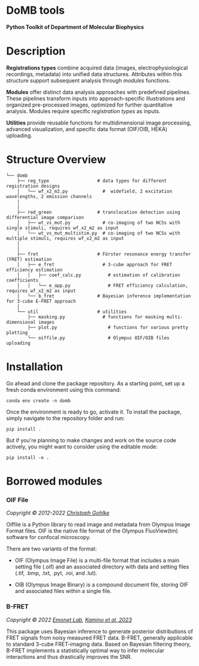 DoMB tools
==========

__Python Toolkit of Department of Molecular Biophysics__

# Description
__Registrations types__ combine acquired data (images, electrophysiological recordings, metadata) into unified data structures. Attributes within this structure support subsequent analysis through _modules_ functions.

__Modules__ offer distinct data analysis approaches with predefined pipelines. These pipelines transform inputs into approach-specific illustrations and organized pre-processed images, optimized for further quantitative analysis. Modules require specific _registration types_ as inputs.

__Utilities__ provide reusable functions for multidimensional image processing, advanced visualization, and specific data format (OIF/OIB, HEKA) uploading.


# Structure Overview
```
└── domb
    ├── reg_type                  # data types for different registration designs
    │   └── wf_x2_m2.py             #  widefield, 2 excitation wavelengths, 2 emission channels
    |
    |
    ├── red_green                 # translocation detection using differential image comparison
    │   ├── wt_vs_mut.py            # co-imaging of two NCSs with single stimuli, requires wf_x2_m2 as input
    │   └── wt_vs_mut_multistim.py  # co-imaging of two NCSs with multiple stimuli, requires wf_x2_m2 as input
    │
    |
    ├── fret                      # Förster resonance energy transfer (FRET) estimation
    │   ├── e_fret                  # 3-cube approach for FRET efficiency estimation
    │   │   ├── coef_calc.py          # estimation of calibration coefficients
    │   │   └── e_app.py              # FRET efficiency calculation, requires wf_x2_m2 as input
    │   └── b_fret                # Bayesian inference implementation for 3-cube E-FRET approach
    |
    └── util                      # utilities
        ├── masking.py              # functions for masking multi-dimensional images
        ├── plot.py                   # functions for various pretty plotting
        └── oiffile.py                # Olympus OIF/OIB files uploading

```

# Installation
Go ahead and clone the package repository. As a starting point, set up a fresh conda environment using this command:
```
conda env create -n domb
```

Once the environment is ready to go, activate it. To install the package, simply navigate to the repository folder and run: 
```
pip install .
```


But if you're planning to make changes and work on the source code actively, you might want to consider using the editable mode:
```
pip install -e .
```

# Borrowed modules
### OIF File
_Copyright © 2012-2022 [Christoph Gohlke](https://www.cgohlke.com/)_

Oiffile is a Python library to read image and metadata from Olympus Image
Format files. OIF is the native file format of the Olympus FluoView(tm)
software for confocal microscopy.

There are two variants of the format:

- OIF (Olympus Image File) is a multi-file format that includes a main setting
  file (.oif) and an associated directory with data and setting files (.tif,
  .bmp, .txt, .pyt, .roi, and .lut).

- OIB (Olympus Image Binary) is a compound document file, storing OIF and
  associated files within a single file.

### B-FRET
_Copyright © 2022 [Emonet Lab](https://github.com/emonetlab), [Kamino et al.,2023](https://www.pnas.org/doi/10.1073/pnas.2211807120)_

This package uses Bayesian inference to generate posterior distributions of FRET signals from noisy measured FRET data. B-FRET, generally applicable to standard 3-cube FRET-imaging data. Based on Bayesian filtering theory, B-FRET implements a statistically optimal way to infer molecular interactions and thus drastically improves the SNR. 